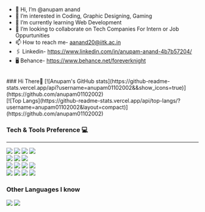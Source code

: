 - 👋 Hi, I’m @anupam anand
- 👀 I’m interested in Coding, Graphic Designing, Gaming
- 🌱 I’m currently learning Web Development
- 💞️ I’m looking to collaborate on Tech Companies For Intern or Job Oppurtunities
- 📫 How to reach me- aanand20@iitk.ac.in
- 🖇️ Linkedin- https://www.linkedin.com/in/anupam-anand-4b7b57204/
- 🖥️ Behance- https://www.behance.net/foreverknight
<!--
![visitors](https://visitor-badge.glitch.me/badge?page_id=${anupam01102002}.${your.repo.id}) -->
<br>
### Hi There👋
[![Anupam's GitHub stats](https://github-readme-stats.vercel.app/api?username=anupam01102002&&show_icons=true)](https://github.com/anupam01102002)
<br>
[![Top Langs](https://github-readme-stats.vercel.app/api/top-langs/?username=anupam01102002&layout=compact)](https://github.com/anupam01102002)


### Tech & Tools Preference 💻

---
<img src = "https://img.shields.io/badge/-HTML5-E34F26?style=flat&logo=html5&logoColor=white"> <img src = "https://img.shields.io/badge/-CSS3-1572B6?style=flat&logo=css3&logoColor=white">
<img src="https://img.shields.io/badge/-Bootstrap-563D7C?style=flat&logo=bootstrap&logoColor=white">
<img src="https://img.shields.io/badge/-JavaScript-eed718?style=flat&logo=javascript&logoColor=ffffff">
<br>
<img src="https://img.shields.io/badge/-React-000000?style=flat&logo=react&logoColor=00c8ff">
<img src="https://img.shields.io/badge/-MongoDB-4DB33D?style=flat&logo=mongodb&logoColor=FFFFFF">
<img src="https://img.shields.io/badge/-MySQL-F29111?style=flat&logo=mysql&logoColor=FFFFFF">
<br>
<img src="https://img.shields.io/badge/-ExpressJs-787878?style=flat">
<img src="https://img.shields.io/badge/-NodeJs-3C873A?style=flat&logo=Node.js&logoColor=white">
<img src="http://img.shields.io/badge/-Google%20Cloud%20Platform-4285F4?style=flat&logo=google%20cloud&logoColor=white">
<img src="https://img.shields.io/badge/-Progressive Web Apps-5A0FC8?style=flat">
<br>
<img src="http://img.shields.io/badge/-Git-F1502F?style=flat&logo=git&logoColor=FFFFFF">
<img src="http://img.shields.io/badge/-Github-000000?style=flat&logo=github&logoColor=FFFFFF">
<img src="http://img.shields.io/badge/-VS%20Code-007ACC?style=flat&logo=visual%20studio%20code&logoColor=white">
<img src="https://img.shields.io/badge/-Firebase-FFA611?style=flat&logo=firebase&logoColor=FFFFFF">
<!-- <img src="http://img.shields.io/badge/-Heroku-430098?style=flat&logo=heroku&logoColor=white"> -->
<!-- <img src="http://img.shields.io/badge/-Vercel-black?style=flat&logo=vercel&logoColor=white"> -->
<!-- <img src="https://img.shields.io/badge/-Sass-cc6699?style=flat&logo=sass&logoColor=ffffff"> -->
<!-- <img src="https://img.shields.io/badge/-GraphQL-e535ab?style=flat&logo=graphql&logoColor=FFFFFF"> -->
<!-- <img src="https://img.shields.io/badge/-NextJs-fff?style=flat&logo=next.js&logoColor=000"> -->
<!-- <img src="https://img.shields.io/badge/-Typescript-3178C6?style=flat&logo=typescript&logoColor=ffffff"> -->

### Other Languages I know
<!--<img src="http://img.shields.io/badge/-Php-F89820?style=flat&logo=php&logoColor=white"> -->
<img src="https://img.shields.io/badge/-C%20&%20C++-659ad2?style=flat&logo=c%2B%2B&logoColor=ffffff"> 
<img src="https://img.shields.io/badge/-Python-black?style=flat&logo=python&logoColor=white">
                                         <!******!>


<!---
anupam01102002/anupam01102002 is a ✨ special ✨ repository because its `README.md` (this file) appears on your GitHub profile.
You can click the Preview link to take a look at your changes.
--->
